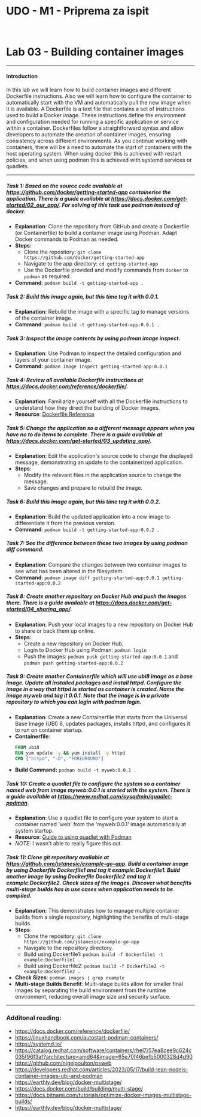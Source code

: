 # UDO - M1 - Priprema za ispit
&nbsp;
# Lab 03 - Building container images
--------------------------------------------------------------------------------------------------------------------------------

#### Introduction
In this lab we will learn how to build container images and different Dockerfile instructions. Also we will learn how to configure the container to automatically start with the VM and automatically pull the new image when it is available.
A Dockerfile is a text file that contains a set of instructions used to build a Docker image. These instructions define the environment and configuration needed for running a specific application or service within a container. Dockerfiles follow a straightforward syntax and allow developers to automate the creation of container images, ensuring consistency across different environments.
As you continue working with containers, there will be a need to automate the start of containers with the host operating system. When using docker this is achieved with restart policies, and when using podman this is achieved with systemd services or quadlets.

--------------------------------------------------------------------------------------------------------------------------------

##### **Task 1**: Based on the source code available at https://github.com/docker/getting-started-app containerise the application. There is a guide available at https://docs.docker.com/get-started/02_our_app/. For solving of this task use podman instead of docker.
- **Explanation**: Clone the repository from GitHub and create a Dockerfile (or Containerfile) to build a container image using Podman. Adapt Docker commands to Podman as needed.
- **Steps**:
  - Clone the repository: `git clone https://github.com/docker/getting-started-app`
  - Navigate to the app directory: `cd getting-started-app`
  - Use the Dockerfile provided and modify commands from `docker` to `podman` as required.
- **Command**: `podman build -t getting-started-app .`

##### **Task 2**: Build this image again, but this time tag it with 0.0.1.
- **Explanation**: Rebuild the image with a specific tag to manage versions of the container image.
- **Command**: `podman build -t getting-started-app:0.0.1 .`

##### **Task 3**: Inspect the image contents by using **podman image inspect**.
- **Explanation**: Use Podman to inspect the detailed configuration and layers of your container image.
- **Command**: `podman image inspect getting-started-app:0.0.1`

##### **Task 4**: Review all available Dockerfile instructions at https://docs.docker.com/reference/dockerfile/.
- **Explanation**: Familiarize yourself with all the Dockerfile instructions to understand how they direct the building of Docker images.
- **Resource**: [Dockerfile Reference](https://docs.docker.com/reference/dockerfile/)

##### **Task 5**: Change the application so a different message appears when you have no to do items to complete. There is a guide available at https://docs.docker.com/get-started/03_updating_app/.
- **Explanation**: Edit the application's source code to change the displayed message, demonstrating an update to the containerized application.
- **Steps**:
  - Modify the relevant files in the application source to change the message.
  - Save changes and prepare to rebuild the image.

##### **Task 6**: Build this image again, but this time tag it with 0.0.2.
- **Explanation**: Build the updated application into a new image to differentiate it from the previous version.
- **Command**: `podman build -t getting-started-app:0.0.2 .`

##### **Task 7**: See the difference between these two images by using **podman diff** command.
- **Explanation**: Compare the changes between two container images to see what has been altered in the filesystem.
- **Command**: `podman image diff getting-started-app:0.0.1 getting-started-app:0.0.2`

##### **Task 8**: Create another repository on Docker Hub and push the images there. There is a guide available at https://docs.docker.com/get-started/04_sharing_app/.
- **Explanation**: Push your local images to a new repository on Docker Hub to share or back them up online.
- **Steps**:
  - Create a new repository on Docker Hub.
  - Login to Docker Hub using Podman: `podman login`
  - Push the images: `podman push getting-started-app:0.0.1` and `podman push getting-started-app:0.0.2`

##### **Task 9**: Create another Containerfile which will use ubi8 image as a base image. Update all installed packages and install httpd. Configure the image in a way that httpd is started as container is created. Name the image myweb and tag it 0.0.1. Note that the image is in a private repository to which you can login with **podman login**.
- **Explanation**: Create a new Containerfile that starts from the Universal Base Image (UBI) 8, updates packages, installs httpd, and configures it to run on container startup.
- **Containerfile**:
  ```dockerfile
  FROM ubi8
  RUN yum update -y && yum install -y httpd
  CMD ["httpd", "-D", "FOREGROUND"]
  ```
- **Build Command:** `podman build -t myweb:0.0.1 .`

##### **Task 10**: Create a quadlet file to configure the system so a container named web from image myweb:0.0.1 is started with the system. There is a guide available at https://www.redhat.com/sysadmin/quadlet-podman.
- **Explanation**: Use a quadlet file to configure your system to start a container named 'web' from the 'myweb:0.0.1' image automatically at system startup.
- **Resource**: [Guide to using quadlet with Podman](https://www.redhat.com/sysadmin/quadlet-podman)
- *NOTE*: I wasn't able to really figure this out.

##### **Task 11**: Clone git repository available at https://github.com/jstanesic/example-go-app. Build a container image by using Dockerfile Dockerfile1 and tag it example:Dockerfile1. Build another image by using Dockerfile Dockerfile2 and tag it example:Dockerfile2. Check sizes of the images. Discover what benefits multi-stage builds has in use cases when application needs to be compiled.
- **Explanation**: This demonstrates how to manage multiple container builds from a single repository, highlighting the benefits of multi-stage builds.
- **Steps**:
  - Clone the repository: `git clone https://github.com/jstanesic/example-go-app`
  - Navigate to the repository directory.
  - Build using Dockerfile1: `podman build -f Dockerfile1 -t example:Dockerfile1 .`
  - Build using Dockerfile2: `podman build -f Dockerfile2 -t example:Dockerfile2 .`
- **Check Sizes**: `podman images | grep example`
- **Multi-stage Builds Benefit**: Multi-stage builds allow for smaller final images by separating the build environment from the runtime environment, reducing overall image size and security surface.

--------------------------------------------------------------------------------------------------------------------------------
### Additonal reading:
- https://docs.docker.com/reference/dockerfile/
- https://linuxhandbook.com/autostart-podman-containers/
- https://systemd.io/
- https://catalog.redhat.com/software/containers/rhel7/57ea8cee9c624c035f96f3af?architecture=amd64&image=65e70f46befb5000328d4d90
- https://github.com/nigelpoulton/psweb
- https://developers.redhat.com/articles/2023/05/17/build-lean-nodejs-container-images-ubi-and-podman
- https://earthly.dev/blog/docker-multistage/
- https://docs.docker.com/build/building/multi-stage/
- https://docs.bitnami.com/tutorials/optimize-docker-images-multistage-builds/
- https://earthly.dev/blog/docker-multistage/
&nbsp;